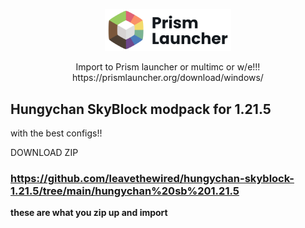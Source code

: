 <p align="center">
<picture>
  <source media="(prefers-color-scheme: dark)" srcset="/stuff/org.prismlauncher.PrismLauncher.logo-darkmode.svg">
  <source media="(prefers-color-scheme: light)" srcset="/stuff/org.prismlauncher.PrismLauncher.logo.svg">
  <img alt="Prism Launcher" src="/stuff/org.prismlauncher.PrismLauncher.logo.svg" width="40%">
</picture>
</p>

<p align="center">
  Import to Prism launcher or multimc or w/e!!!<br />
  https://prismlauncher.org/download/windows/
</p>

## Hungychan SkyBlock modpack for 1.21.5
with the best configs!!

DOWNLOAD ZIP

### https://github.com/leavethewired/hungychan-skyblock-1.21.5/tree/main/hungychan%20sb%201.21.5
**these are what you zip up and import**
